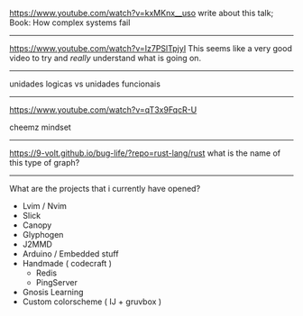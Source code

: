 
<https://www.youtube.com/watch?v=kxMKnx__uso>
write about this talk;
Book: How complex systems fail

____

<https://www.youtube.com/watch?v=Iz7PSlTpjyI>
This seems like a very good video to try and *really* understand what is going on.
____

unidades logicas vs unidades funcionais
____

<https://www.youtube.com/watch?v=qT3x9FqcR-U>

cheemz mindset

___
<https://9-volt.github.io/bug-life/?repo=rust-lang/rust>
what is the name of this type of graph?

___

What are the projects that i currently have opened?

* Lvim / Nvim
* Slick
* Canopy
* Glyphogen
* J2MMD
* Arduino  / Embedded stuff
* Handmade ( codecraft )
  * Redis
  * PingServer
* Gnosis Learning
* Custom colorscheme ( IJ + gruvbox )
